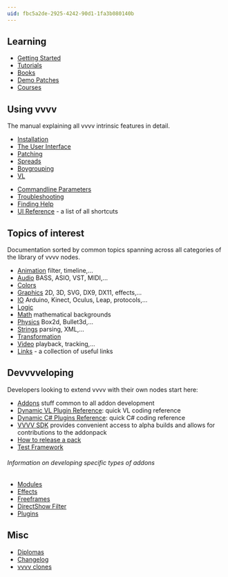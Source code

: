 ```yaml
---
uid: fbc5a2de-2925-4242-90d1-1fa3b080140b
---
```


<div class="container">
    <div class="row">
        <div class="col">
            <h2>Learning</h2>
            <ul>
                <li><a href="/learning/getting-started.html">Getting Started</a></li>
                <li><a href="learning/tutorials/index.html">Tutorials</a></li>
                <li><a href="learning/books.html">Books</a></li>
                <li><a href="learning/demo-patches.html">Demo Patches</a></li>
                <li><a href="learning/courses/courses.html">Courses</a></li>
            </ul>
        </div>
        <div class="col">
            <h2>Using vvvv</h2>
            <p>The manual explaining all vvvv intrinsic features in detail.</p>
            <ul>
                <li><a href="using-vvvv/installation.html">Installation</a></li>
                <li><a href="using-vvvv/the-user-interface/index.html">The User Interface</a></li>
                <li><a href="using-vvvv/patching/index.html">Patching</a></li>
                <li><a href="using-vvvv/spreads/index.html">Spreads</a></li>
                <li><a href="using-vvvv/boygrouping/index.html">Boygrouping</a></li>
                <li><a href="using-vvvv/vl.html">VL</a></li>
            </ul>
            <ul>
                <li><a href="using-vvvv/commandline.html">Commandline Parameters</a></li>
                <li><a href="using-vvvv/troubleshooting.html">Troubleshooting</a></li>
                <li><a href="using-vvvv/finding-help.html">Finding Help</a></li>
                <li><a href="using-vvvv/the-user-interface/ui-reference.html">UI Reference</a> - a list of all shortcuts</li>
            </ul>
        </div>
    </div>
    <div class="row">
        <div class="col">
            <h2>Topics of interest</h2>
            <p>Documentation sorted by common topics spanning across all categories of the library of vvvv nodes.</p>
            <ul>
                <li><a href="topics/animation/index.html">Animation</a> filter, timeline,...</li>
                <li><a href="topics/audio/index.html">Audio</a> BASS, ASIO, VST, MIDI,...</li>
                <li><a href="topics/colors/index.html">Colors</a></li>
                <li><a href="topics/graphics/index.html">Graphics</a> 2D, 3D, SVG, DX9, DX11, effects,...</li>
                <li><a href="topics/io/index.html">IO</a> Arduino, Kinect, Oculus, Leap, protocols,...</li>
                <li><a href="topics/logic/index.html">Logic</a></li>
                <li><a href="topics/math/index.html">Math</a> mathematical backgrounds</li>
                <li><a href="topics/physics/index.html">Physics</a> Box2d, Bullet3d,...</li>
                <li><a href="topics/strings/index.html">Strings</a> parsing, XML,...</li>
                <li><a href="topics/transformation/index.html">Transformation</a></li>
                <li><a href="topics/video/index.html">Video</a> playback, tracking,...</li>
                <li><a href="topics/useful-links.html">Links</a> - a collection of useful links</li>
            </ul>
        </div>
        <div class="col">
            <h2>Devvvveloping</h2>
            <p>Developers looking to extend vvvv with their own nodes start here: </p>
            <ul>
                <li><a href="devvvveloping/addons/about-addons.html">Addons</a> stuff common to all addon development</li>
                <li><a href="devvvveloping/dynamic-vl-plugin-reference.html">Dynamic VL Plugin Reference</a>: quick VL coding reference</li>
                <li><a href="devvvveloping/dynamic-csharp-plugin-reference.html">Dynamic C# Plugins Reference</a>: quick C# coding reference</li>
                <li><a href="devvvveloping/vvvv-sdk.html">VVVV SDK</a> provides convenient access to alpha builds and allows for contributions to the addonpack </li>
                <li><a href="devvvveloping/addons/howto-release-a-pack.html">How to release a pack</a></li>
                <li><a href="devvvveloping/test-framework.html">Test Framework</a></li>
            </ul>
            <h6>Information on developing specific types of addons</h6>
            <ul>
                <li><a href="devvvveloping/modules.html">Modules</a></li>
                <li><a href="devvvveloping/effects/index.html">Effects</a></li>
                <li><a href="devvvveloping/freeframes/freeframe-and-vvvv.html">Freeframes</a></li>
                <li><a href="devvvveloping/directshow-filter.html">DirectShow Filter</a></li>
                <li><a href="devvvveloping/plugins/introduction.html">Plugins</a></li>
            </ul>
        </div>
    </div>
 <div class="row">
        <div class="col">
            <h2>Misc</h2>
            <ul>
                <li><a href="devvvveloping/diplomas/diplomas.html">Diplomas</a></li>
                <li><a href="changelog/">Changelog</a></li>
                <li><a href="devvvveloping/vvvv-clones.html">vvvv clones</a></li>
            </ul>
        </div>
        <div class="col">
        </div>
    </div>
</div>
